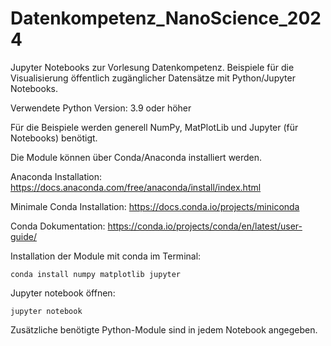# Datenkompetenz_NanoScience_2024
Jupyter Notebooks zur Vorlesung Datenkompetenz. Beispiele für die Visualisierung öffentlich zugänglicher Datensätze mit Python/Jupyter Notebooks.

Verwendete Python Version: 3.9 oder höher

Für die Beispiele werden generell NumPy, MatPlotLib und Jupyter (für Notebooks) benötigt.

Die Module können über Conda/Anaconda installiert werden.

Anaconda Installation: https://docs.anaconda.com/free/anaconda/install/index.html

Minimale Conda Installation: https://docs.conda.io/projects/miniconda

Conda Dokumentation: https://conda.io/projects/conda/en/latest/user-guide/

Installation der Module mit conda im Terminal:

    conda install numpy matplotlib jupyter

Jupyter notebook öffnen:

    jupyter notebook

Zusätzliche benötigte Python-Module sind in jedem Notebook angegeben.  
